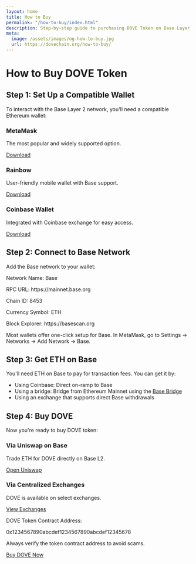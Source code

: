 ```yaml
---
layout: home
title: How to Buy
permalink: "/how-to-buy/index.html"
description: Step-by-step guide to purchasing DOVE Token on Base Layer 2, including wallet setup and exchange instructions.
meta:
  image: /assets/images/og-how-to-buy.jpg
  url: https://dovechain.org/how-to-buy/
---
```


<div class="container mx-auto px-4 py-16 max-w-7xl">
  <h1 class="text-4xl md:text-5xl font-bold text-center mb-8">How to Buy DOVE Token</h1>
  
  <div class="bg-gray-900 rounded-lg p-8 mb-8 shadow-lg">
    <h2 class="text-2xl font-semibold mb-4">Step 1: Set Up a Compatible Wallet</h2>
    <p class="mb-4">To interact with the Base Layer 2 network, you'll need a compatible Ethereum wallet:</p>
    <div class="grid grid-cols-1 md:grid-cols-3 gap-6 mb-4">
      <div class="border border-gray-700 rounded-lg p-4 text-center">
        <h3 class="text-xl font-medium mb-2">MetaMask</h3>
        <p class="mb-3">The most popular and widely supported option.</p>
        <a href="https://metamask.io/download/" target="_blank" rel="noopener noreferrer" class="text-blue-400 hover:text-blue-300">Download</a>
      </div>
      <div class="border border-gray-700 rounded-lg p-4 text-center">
        <h3 class="text-xl font-medium mb-2">Rainbow</h3>
        <p class="mb-3">User-friendly mobile wallet with Base support.</p>
        <a href="https://rainbow.me/" target="_blank" rel="noopener noreferrer" class="text-blue-400 hover:text-blue-300">Download</a>
      </div>
      <div class="border border-gray-700 rounded-lg p-4 text-center">
        <h3 class="text-xl font-medium mb-2">Coinbase Wallet</h3>
        <p class="mb-3">Integrated with Coinbase exchange for easy access.</p>
        <a href="https://www.coinbase.com/wallet" target="_blank" rel="noopener noreferrer" class="text-blue-400 hover:text-blue-300">Download</a>
      </div>
    </div>
  </div>

  <div class="bg-gray-900 rounded-lg p-8 mb-8 shadow-lg">
    <h2 class="text-2xl font-semibold mb-4">Step 2: Connect to Base Network</h2>
    <p class="mb-4">Add the Base network to your wallet:</p>
    <div class="bg-gray-800 p-4 rounded mb-4">
      <p class="font-mono text-sm mb-2">Network Name: Base</p>
      <p class="font-mono text-sm mb-2">RPC URL: https://mainnet.base.org</p>
      <p class="font-mono text-sm mb-2">Chain ID: 8453</p>
      <p class="font-mono text-sm mb-2">Currency Symbol: ETH</p>
      <p class="font-mono text-sm">Block Explorer: https://basescan.org</p>
    </div>
    <p>Most wallets offer one-click setup for Base. In MetaMask, go to Settings → Networks → Add Network → Base.</p>
  </div>

  <div class="bg-gray-900 rounded-lg p-8 mb-8 shadow-lg">
    <h2 class="text-2xl font-semibold mb-4">Step 3: Get ETH on Base</h2>
    <p class="mb-4">You'll need ETH on Base to pay for transaction fees. You can get it by:</p>
    <ul class="list-disc pl-6 space-y-2 mb-4">
      <li>Using Coinbase: Direct on-ramp to Base</li>
      <li>Using a bridge: Bridge from Ethereum Mainnet using the <a href="https://bridge.base.org" target="_blank" rel="noopener noreferrer" class="text-blue-400 hover:underline">Base Bridge</a></li>
      <li>Using an exchange that supports direct Base withdrawals</li>
    </ul>
  </div>

  <div class="bg-gray-900 rounded-lg p-8 shadow-lg">
    <h2 class="text-2xl font-semibold mb-4">Step 4: Buy DOVE</h2>
    <p class="mb-4">Now you're ready to buy DOVE token:</p>
    <div class="grid grid-cols-1 md:grid-cols-2 gap-6 mb-6">
      <div class="border border-gray-700 rounded-lg p-4">
        <h3 class="text-xl font-medium mb-2">Via Uniswap on Base</h3>
        <p class="mb-3">Trade ETH for DOVE directly on Base L2.</p>
        <a href="https://app.uniswap.org/#/swap?chain=base" target="_blank" rel="noopener noreferrer" class="inline-block bg-blue-600 hover:bg-blue-700 text-white font-medium py-2 px-4 rounded-full transition">Open Uniswap</a>
      </div>
      <div class="border border-gray-700 rounded-lg p-4">
        <h3 class="text-xl font-medium mb-2">Via Centralized Exchanges</h3>
        <p class="mb-3">DOVE is available on select exchanges.</p>
        <a href="#" class="inline-block bg-blue-600 hover:bg-blue-700 text-white font-medium py-2 px-4 rounded-full transition">View Exchanges</a>
      </div>
    </div>
    <div class="bg-gray-800 p-4 rounded mb-4">
      <p class="font-mono text-sm mb-2">DOVE Token Contract Address:</p>
      <p class="font-mono text-sm break-all">0x1234567890abcdef1234567890abcdef12345678</p>
    </div>
    <div class="text-center mt-6">
      <p class="text-sm text-gray-400 mb-4">Always verify the token contract address to avoid scams.</p>
      <a href="#" class="inline-block bg-green-600 hover:bg-green-700 text-white font-medium py-2 px-6 rounded-full transition">Buy DOVE Now</a>
    </div>
  </div>
</div>
